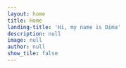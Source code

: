 ```yaml
---
layout: home
title: Home
landing-title: 'Hi, my name is Dima'
description: null
image: null
author: null
show_tile: false
---
```


